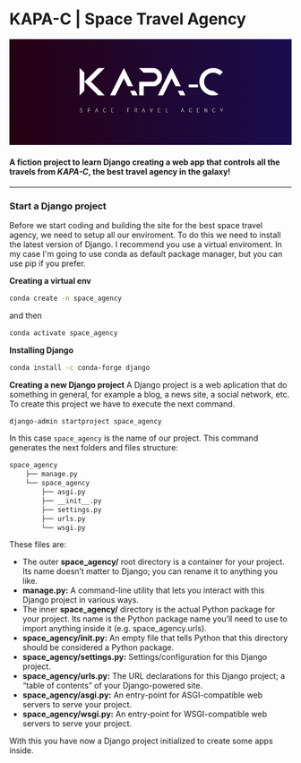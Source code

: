 # KAPA-C | Space Travel Agency

![Kapa-c](./assets/banner.png)
#### A fiction project to learn Django creating a web app that controls all the travels from *KAPA-C*, the best travel agency in the galaxy!

---
### Start a Django project
Before we start coding and building the site for the best space travel agency, we need to setup all our enviroment. To do this we need to install the latest version of Django. I recommend you use a virtual enviroment. In my case I'm going to use conda as default package manager, but you can use pip if you prefer.

**Creating a virtual env**
```bash
conda create -n space_agency
```
and then
```bash
conda activate space_agency
```
**Installing Django**
```bash
conda install -c conda-forge django
```
**Creating a new Django project**
A Django project is a web aplication that do something in general, for example a blog, a news site, a social network, etc. To create this project we have to execute the next command.
```
django-admin startproject space_agency 
```

In this case `space_agency` is the name of our project. This command generates the next folders and files structure:
```
space_agency
    ├── manage.py
    └── space_agency
        ├── asgi.py
        ├── __init__.py
        ├── settings.py
        ├── urls.py
        └── wsgi.py
``` 

These files are:

- The outer **space_agency/** root directory is a container for your project. Its name doesn’t matter to Django; you can rename it to anything you like.
- **manage.py:** A command-line utility that lets you interact with this Django project in various ways. 
- The inner **space_agency/** directory is the actual Python package for your project. Its name is the Python package name you’ll need to use to import anything inside it (e.g. space_agency.urls).
- **space_agency/__init__.py:** An empty file that tells Python that this directory should be considered a Python package.
- **space_agency/settings.py:** Settings/configuration for this Django project. 
- **space_agency/urls.py:** The URL declarations for this Django project; a “table of contents” of your Django-powered site. 
- **space_agency/asgi.py:** An entry-point for ASGI-compatible web servers to serve your project. 
- **space_agency/wsgi.py:** An entry-point for WSGI-compatible web servers to serve your project. 

With this you have now a Django project initialized to create some apps inside.

